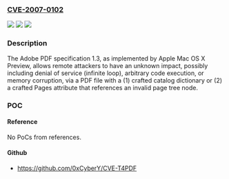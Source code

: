 ### [CVE-2007-0102](https://cve.mitre.org/cgi-bin/cvename.cgi?name=CVE-2007-0102)
![](https://img.shields.io/static/v1?label=Product&message=n%2Fa&color=blue)
![](https://img.shields.io/static/v1?label=Version&message=n%2Fa&color=blue)
![](https://img.shields.io/static/v1?label=Vulnerability&message=n%2Fa&color=brighgreen)

### Description

The Adobe PDF specification 1.3, as implemented by Apple Mac OS X Preview, allows remote attackers to have an unknown impact, possibly including denial of service (infinite loop), arbitrary code execution, or memory corruption, via a PDF file with a (1) crafted catalog dictionary or (2) a crafted Pages attribute that references an invalid page tree node.

### POC

#### Reference
No PoCs from references.

#### Github
- https://github.com/0xCyberY/CVE-T4PDF

